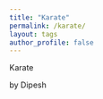 ```yaml
---
title: "Karate"
permalink: /karate/
layout: tags
author_profile: false
---
```


Karate

by Dipesh


